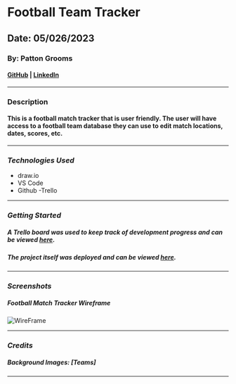 # Football Team Tracker

## Date: 05/026/2023

### By: Patton Grooms

#### [GitHub](https://github.com/pattongrooms) | [LinkedIn](https://www.linkedin.com/in/patton-grooms/)

---

### Description

#### This is a football match tracker that is user friendly. The user will have access to a football team database they can use to edit match locations, dates, scores, etc.

---

### **_Technologies Used_**

- draw.io
- VS Code
- Github
  -Trello

---

### **_Getting Started_**

##### A Trello board was used to keep track of development progress and can be viewed [here](https://trello.com/b/l9M0eZN8/football-team-tracker).

##### The project itself was deployed and can be viewed [here]().

---

### **_Screenshots_**

##### Football Match Tracker Wireframe

![WireFrame](https://app.diagrams.net/#G1hFYXzLQS8cewFtYvebYpA1Clt9C-pZ8q)

---

### **_Credits_**

##### Background Images: [Teams]

---
